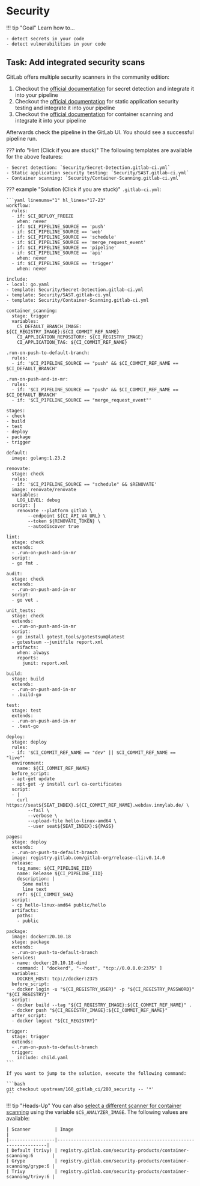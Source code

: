 # Security

!!! tip "Goal"
    Learn how to...

    - detect secrets in your code
    - detect vulnerabilities in your code

## Task: Add integrated security scans

GitLab offers multiple security scanners in the community edition:

1. Checkout the [official documentation](https://docs.gitlab.com/ee/user/application_security/secret_detection/index.html) for secret detection and integrate it into your pipeline
1. Checkout the [official documentation](https://docs.gitlab.com/ee/user/application_security/sast/index.html) for static application security testing and integrate it into your pipeline
1. Checkout the [official documentation](https://docs.gitlab.com/ee/user/application_security/container_scanning/index.html) for container scanning and integrate it into your pipeline

Afterwards check the pipeline in the GitLab UI. You should see a successful pipeline run.

??? info "Hint (Click if you are stuck)"
    The following templates are available for the above features:

    - Secret detection: `Security/Secret-Detection.gitlab-ci.yml`
    - Static application security testing: `Security/SAST.gitlab-ci.yml`
    - Container scanning: `Security/Container-Scanning.gitlab-ci.yml`

??? example "Solution (Click if you are stuck)"
    `.gitlab-ci.yml`:

    ```yaml linenums="1" hl_lines="17-23"
    workflow:
      rules:
      - if: $CI_DEPLOY_FREEZE
        when: never
      - if: $CI_PIPELINE_SOURCE == 'push'
      - if: $CI_PIPELINE_SOURCE == 'web'
      - if: $CI_PIPELINE_SOURCE == 'schedule'
      - if: $CI_PIPELINE_SOURCE == 'merge_request_event'
      - if: $CI_PIPELINE_SOURCE == 'pipeline'
      - if: $CI_PIPELINE_SOURCE == 'api'
        when: never
      - if: $CI_PIPELINE_SOURCE == 'trigger'
        when: never
      
    include:
    - local: go.yaml
    - template: Security/Secret-Detection.gitlab-ci.yml
    - template: Security/SAST.gitlab-ci.yml
    - template: Security/Container-Scanning.gitlab-ci.yml

    container_scanning:
      stage: trigger
      variables:
        CS_DEFAULT_BRANCH_IMAGE: ${CI_REGISTRY_IMAGE}:${CI_COMMIT_REF_NAME}
        CI_APPLICATION_REPOSITORY: ${CI_REGISTRY_IMAGE}
        CI_APPLICATION_TAG: ${CI_COMMIT_REF_NAME}

    .run-on-push-to-default-branch:
      rules:
      - if: '$CI_PIPELINE_SOURCE == "push" && $CI_COMMIT_REF_NAME == $CI_DEFAULT_BRANCH'

    .run-on-push-and-in-mr:
      rules:
      - if: '$CI_PIPELINE_SOURCE == "push" && $CI_COMMIT_REF_NAME == $CI_DEFAULT_BRANCH'
      - if: '$CI_PIPELINE_SOURCE == "merge_request_event"'

    stages:
    - check
    - build
    - test
    - deploy
    - package
    - trigger

    default:
      image: golang:1.23.2

    renovate:
      stage: check
      rules:
      - if: '$CI_PIPELINE_SOURCE == "schedule" && $RENOVATE'
      image: renovate/renovate
      variables:
        LOG_LEVEL: debug
      script: |
        renovate --platform gitlab \
            --endpoint ${CI_API_V4_URL} \
            --token ${RENOVATE_TOKEN} \
            --autodiscover true

    lint:
      stage: check
      extends:
      - .run-on-push-and-in-mr
      script:
      - go fmt .

    audit:
      stage: check
      extends:
      - .run-on-push-and-in-mr
      script:
      - go vet .

    unit_tests:
      stage: check
      extends:
      - .run-on-push-and-in-mr
      script:
      - go install gotest.tools/gotestsum@latest
      - gotestsum --junitfile report.xml
      artifacts:
        when: always
        reports:
          junit: report.xml

    build:
      stage: build
      extends:
      - .run-on-push-and-in-mr
      - .build-go

    test:
      stage: test
      extends:
      - .run-on-push-and-in-mr
      - .test-go

    deploy:
      stage: deploy
      rules:
      - if: '$CI_COMMIT_REF_NAME == "dev" || $CI_COMMIT_REF_NAME == "live"'
      environment:
        name: ${CI_COMMIT_REF_NAME}
      before_script:
      - apt-get update
      - apt-get -y install curl ca-certificates
      script:
      - |
        curl https://seat${SEAT_INDEX}.${CI_COMMIT_REF_NAME}.webdav.inmylab.de/ \
            --fail \
            --verbose \
            --upload-file hello-linux-amd64 \
            --user seat${SEAT_INDEX}:${PASS}

    pages:
      stage: deploy
      extends:
      - .run-on-push-to-default-branch
      image: registry.gitlab.com/gitlab-org/release-cli:v0.14.0
      release:
        tag_name: ${CI_PIPELINE_IID}
        name: Release ${CI_PIPELINE_IID}
        description: |
          Some multi
          line text
        ref: ${CI_COMMIT_SHA}
      script:
      - cp hello-linux-amd64 public/hello
      artifacts:
        paths:
        - public

    package:
      image: docker:20.10.18
      stage: package
      extends:
      - .run-on-push-to-default-branch
      services:
      - name: docker:20.10.18-dind
        command: [ "dockerd", "--host", "tcp://0.0.0.0:2375" ]
      variables:
        DOCKER_HOST: tcp://docker:2375
      before_script:
      - docker login -u "${CI_REGISTRY_USER}" -p "${CI_REGISTRY_PASSWORD}" "${CI_REGISTRY}"
      script:
      - docker build --tag "${CI_REGISTRY_IMAGE}:${CI_COMMIT_REF_NAME}" .
      - docker push "${CI_REGISTRY_IMAGE}:${CI_COMMIT_REF_NAME}"
      after_script:
      - docker logout "${CI_REGISTRY}"

    trigger:
      stage: trigger
      extends:
      - .run-on-push-to-default-branch
      trigger:
        include: child.yaml
    ```
    
    If you want to jump to the solution, execute the following command:

    ```bash
    git checkout upstream/160_gitlab_ci/280_security -- '*'
    ```

!!! tip "Heads-Up"
    You can also [select a different scanner for container scanning](https://docs.gitlab.com/ee/user/application_security/container_scanning/index.html#change-scanners) using the variable `$CS_ANALYZER_IMAGE`. The following values are available:

    | Scanner         | Image                                                            |
    |-----------------|------------------------------------------------------------------|
    | Default (trivy) | registry.gitlab.com/security-products/container-scanning:6       |
    | Grype           | registry.gitlab.com/security-products/container-scanning/grype:6 |
    | Trivy           | registry.gitlab.com/security-products/container-scanning/trivy:6 |
